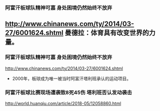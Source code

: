 ### 阿富汗板球队精神可嘉 身处困境仍然始终不放弃
http://www.chinanews.com/ty/2014/03-27/6001624.shtml
曼德拉：体育具有改变世界的力量。
---
### 阿富汗板球队精神可嘉 身处困境仍然始终不放弃
http://www.chinanews.com/ty/2014/03-27/6001624.shtml
- 2000年，板球成为唯一被当时阿富汗塔利班承认的运动项目。
### 阿富汗板球比赛现场遭袭致8死45伤 塔利班否认发动袭击
http://world.huanqiu.com/article/2018-05/12058860.html